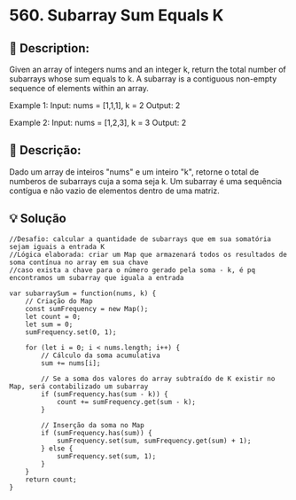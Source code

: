 # 560. Subarray Sum Equals K

## 📢 Description:
Given an array of integers nums and an integer k, return the total number of subarrays whose sum equals to k.
A subarray is a contiguous non-empty sequence of elements within an array.

Example 1:
Input: nums = [1,1,1], k = 2
Output: 2

Example 2:
Input: nums = [1,2,3], k = 3
Output: 2

## 📢 Descrição:
Dado um array de inteiros "nums" e um inteiro "k", retorne o total de numberos de subarrays cuja a soma seja k.
Um subarray é uma sequência contígua e não vazio de elementos dentro de uma matriz.

## 💡 Solução 

```
//Desafio: calcular a quantidade de subarrays que em sua somatória sejam iguais a entrada K
//Lógica elaborada: criar um Map que armazenará todos os resultados de soma contínua no array em sua chave
//caso exista a chave para o número gerado pela soma - k, é pq encontramos um subarray que iguala a entrada

var subarraySum = function(nums, k) {
    // Criação do Map
    const sumFrequency = new Map();
    let count = 0;
    let sum = 0;
    sumFrequency.set(0, 1);

    for (let i = 0; i < nums.length; i++) {
        // Cálculo da soma acumulativa
        sum += nums[i];

        // Se a soma dos valores do array subtraído de K existir no Map, será contabilizado um subarray
        if (sumFrequency.has(sum - k)) {
            count += sumFrequency.get(sum - k);
        }

        // Inserção da soma no Map
        if (sumFrequency.has(sum)) {
            sumFrequency.set(sum, sumFrequency.get(sum) + 1);
        } else {
            sumFrequency.set(sum, 1);
        }
    }
    return count;
}
```